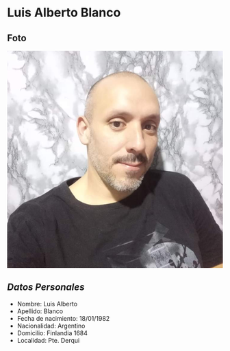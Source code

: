 # **Luis Alberto Blanco**

## Foto
![](./IMAGEN/mifoto.jpg "Foto de primer repositorio")

## *Datos Personales*
- Nombre: Luis Alberto
- Apellido: Blanco
- Fecha de nacimiento: 18/01/1982
- Nacionalidad: Argentino
- Domicilio: Finlandia 1684
- Localidad: Pte. Derqui


